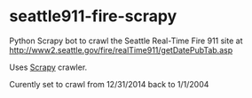 # seattle911-fire-scrapy
Python Scrapy bot to crawl the Seattle Real-Time Fire 911 site at http://www2.seattle.gov/fire/realTime911/getDatePubTab.asp


Uses [Scrapy](https://github.com/scrapy/scrapy) crawler.

Curently set to crawl from 12/31/2014 back to 1/1/2004
